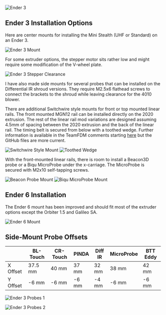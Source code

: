 ![Ender 3](Mini_Stealth_on_Ender_3.png)

## Ender 3 Installation Options

Here are center mounts for installing the Mini Stealth (UHF or Standard) on an Ender 3. 

![Ender 3 Mount](https://www.teamfdm.com/uploads/monthly_2024_06/2024-06-05-181834_1515x651_scrot.png.3b1fc021b664d2912ac2eafe21e9a3c1.png)

For some extruder options, the stepper motor sits rather low and might require some modification of the V-wheel plate.

![Ender 3 Stepper Clearance](https://www.teamfdm.com/uploads/monthly_2024_06/20240605_224403.jpg.0af98d8d71a219dec749ac4d42a14bc5.jpg)

I have also made side mounts for several probes that can be installed on the Differential IR shroud versions. They require M2.5x6 flathead screws to connect the brackets to the shroud while leaving clearance for the 4010 blower.

There are additional Switchwire style mounts for front or top mounted linear rails. The front mounted MGN12 rail can be installed directly on the 2020 extrusion. The rest of the linear rail mod variations are designed assuming 4.5mm of spacing between the 2020 extrusion and the back of the linear rail. The timing belt is secured from below with a toothed wedge. Further information is available in the TeamFDM comments starting [here](https://www.teamfdm.com/files/file/657-mini-stealth-mini-sherpa/?do=findComment&comment=1920&_rid=1756) but the GitHub files are more current.

![Switchwire Style Mount](Ender_3_Switchwire_Style_Mount.png)
![Toothed Wedge](Toothed_Wedge_Belt_Clamp.png)

With the front-mounted linear rails, there is room to install a Beacon3D probe or a Biqu MicroProbe under the x-carriage. The MicroProbe is secured with M2x10 self-tapping screws.

![Beacon Probe Mount](Beacon_Probe_Mount.png)
![Biqu MicroProbe Mount](Biqu_MicroProbe_Mount.png)

## Ender 6 Installation

The Ender 6 mount has been improved and should fit most of the extruder options except the Orbiter 1.5 and Galileo SA.

![Ender 6 Mount](Ender_6_Mounting_Adapter.png)

## Side-Mount Probe Offsets

|          | BL-Touch | CR-Touch | PINDA | Diff IR | MicroProbe | BTT Eddy |
| -------- | -------- | -------- | ----- | ------- | ---------- | -------- |
| X Offset | 37.5 mm  | 40 mm    | 37 mm | 32 mm   | 38 mm      | 42 mm    |
| Y Offset | -6 mm    | -6 mm    | -6 mm | -4 mm   | -6 mm      | -6 mm    |

![Ender 3 Probes 1](Ender_3_Probe_Options_1.png)

![Ender 3 Probes 2](Ender_3_Probe_Options_2.png)
